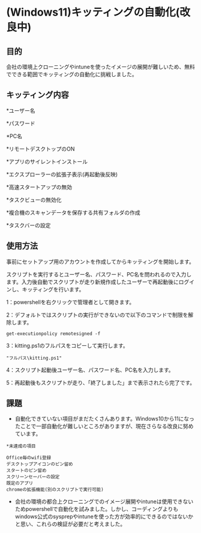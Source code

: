 # (Windows11)キッティングの自動化(改良中)

## 目的

会社の環境上クローニングやintuneを使ったイメージの展開が難しいため、無料でできる範囲でキッティングの自動化に挑戦しました。

## キッティング内容

 *ユーザー名 

 *パスワード

 *PC名

 *リモートデスクトップのON

 *アプリのサイレントインストール

 *エクスプローラーの拡張子表示(再起動後反映)

 *高速スタートアップの無効

 *タスクビューの無効化

 *複合機のスキャンデータを保存する共有フォルダの作成

 *タスクバーの設定

## 使用方法
事前にセットアップ用のアカウントを作成してからキッティングを開始します。


スクリプトを実行するとユーザー名、パスワード、PC名を問われるので入力します。入力後自動でスクリプトが走り新規作成したユーザーで再起動後にログインし、キッティングを行います。

1：powershellを右クリックで管理者として開きます。

2：デフォルトではスクリプトの実行ができないので以下のコマンドで制限を解除します。

```
get-executionpolicy remotesigned -f
```

3：kitting.ps1のフルパスをコピーして実行します。

```
"フルパス\kitting.ps1"
```
4：スクリプト起動後ユーザー名、パスワード名、PC名を入力します。

5：再起動後もスクリプトが走り、「終了しました」まで表示されたら完了です。

## 課題

* 自動化できていない項目がまだたくさんあります。Windows10から11になったことで一部自動化が難しいところがありますが、現在さらなる改良に努めています。

```
*未達成の項目

Office毎のwifi登録
デスクトップアイコンのピン留め
スタートのピン留め
スクリーンセーバーの設定
既定のアプリ
chromeの拡張機能(別のスクリプトで実行可能)
```

* 会社の環境の都合上クローニングでのイメージ展開やintuneは使用できないためpowershellで自動化を試みました。しかし、コーディングよりもwindows公式のsysprepやintuneを使った方が効率的にできるのではないかと思い、これらの検証が必要だと考えました。
